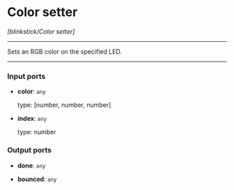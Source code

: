 # Color setter

_[blinkstick/Color setter]_

---

Sets an RGB color on the specified LED.  

---

### Input ports

* __color__: ` any `

    type: [number, number, number]  


* __index__: ` any `

    type: number  

### Output ports

* __done__: ` any `


* __bounced__: ` any `

